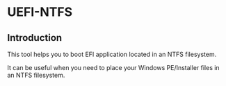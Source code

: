 UEFI-NTFS
===========

## Introduction

This tool helps you to boot EFI application located in an NTFS filesystem.

It can be useful when you need to place your Windows PE/Installer files in an NTFS filesystem.

